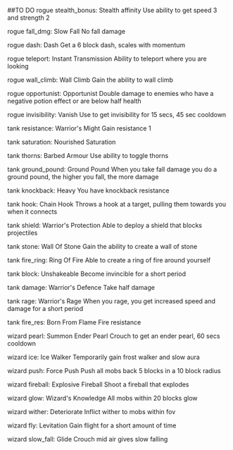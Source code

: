 ##TO DO
rogue stealth_bonus: Stealth affinity
Use ability to get speed 3 and strength 2

rogue fall_dmg: Slow Fall
No fall damage

rogue dash: Dash
Get a 6 block dash, scales with momentum

rogue teleport: Instant Transmission
Ability to teleport where you are looking

rogue wall_climb: Wall Climb
Gain the ability to wall climb

rogue opportunist: Opportunist
Double damage to enemies who have a negative potion effect or are below half health

rogue invisibility: Vanish
Use to get invisibility for 15 secs, 45 sec cooldown

tank resistance: Warrior's Might
Gain resistance 1

tank saturation: Nourished
Saturation

tank thorns: Barbed Armour
Use ability to toggle thorns

tank ground_pound: Ground Pound
When you take fall damage you do a ground pound, the higher you fall, the more damage

tank knockback: Heavy
You have knockback resistance

tank hook: Chain Hook
Throws a hook at a target, pulling them towards you when it connects

tank shield: Warrior's Protection
Able to deploy a shield that blocks projectiles

tank stone: Wall Of Stone
Gain the ability to create a wall of stone

tank fire_ring: Ring Of Fire
Able to create a ring of fire around yourself

tank block: Unshakeable
Become invincible for a short period

tank damage: Warrior's Defence
Take half damage

tank rage: Warrior's Rage
When you rage, you get increased speed and damage for a short period

tank fire_res: Born From Flame
Fire resistance

wizard pearl: Summon Ender Pearl
Crouch to get an ender pearl, 60 secs cooldown

wizard ice: Ice Walker
Temporarily gain frost walker and slow aura

wizard push: Force Push
Push all mobs back 5 blocks in a 10 block radius

wizard fireball: Explosive Fireball
Shoot a fireball that explodes

wizard glow: Wizard's Knowledge
All mobs within 20 blocks glow

wizard wither: Deteriorate
Inflict wither to mobs within fov

wizard fly: Levitation
Gain flight for a short amount of time

wizard slow_fall: Glide
Crouch mid air gives slow falling

